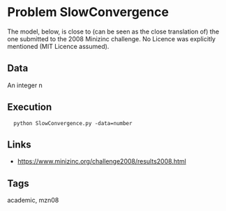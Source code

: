 # Problem SlowConvergence

The model, below, is close to (can be seen as the close translation of) the one submitted to the 2008 Minizinc challenge.
No Licence was explicitly mentioned (MIT Licence assumed).

## Data
  An integer n

## Execution
```
  python SlowConvergence.py -data=number
```

## Links
  - https://www.minizinc.org/challenge2008/results2008.html

## Tags
  academic, mzn08

